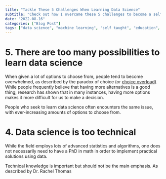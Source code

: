 ```yaml
---
title: "Tackle These 5 Challenges When Learning Data Science"
subtitle: "Check out how I overcame these 5 challenges to become a self-taught machine learning engineer"
date: "2022-08-16"
categories: ["Blog Post"]
tags: ["data science", "machine learning", "self taught", "education", "advice", "challenges"]
---
```


# 5. There are too many possibilities to learn data science
When given a lot of options to choose from, people tend to become overwhelmed, as described by the paradox of choice (or [choice overload](https://thedecisionlab.com/biases/choice-overload-bias)). While people frequently believe that having more alternatives is a good thing, research has shown that in many instances, having more options makes it more difficult for us to make a decision.

People who seek to learn data science often encounters the same issue, with ever-increasing amounts of options to choose from. 

# 4. Data science is too technical
While the field employs lots of advanced statistics and algorithms, one does not necessarily need to have a PhD in math in order to implement practical solutions using data.

Technical knowledge is important but should not be the main emphasis. As described by Dr. Rachel Thomas 